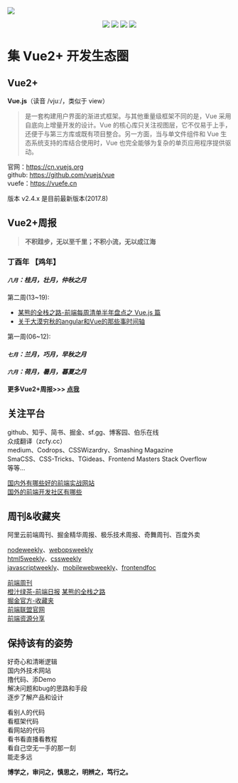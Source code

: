 
![](https://github.com/bluezhan/vue2/raw/master/blog/logo.png)

<p align="center">
  <img src="https://img.shields.io/badge/language-HTML--CSS--JavaScript-green.svg">
  <img src="https://img.shields.io/badge/vue-2+-orange.svg">
  <img src="https://img.shields.io/badge/license-MIT-ccc.svg">
  <img src="https://img.shields.io/badge/vuefe-better-ff69b4.svg">
</p>

# 集 Vue2+ 开发生态圈 

## Vue2+

**Vue.js**（读音 /vjuː/，类似于 view）

> 是一套构建用户界面的渐进式框架。与其他重量级框架不同的是，Vue 采用自底向上增量开发的设计。Vue 的核心库只关注视图层，它不仅易于上手，还便于与第三方库或既有项目整合。另一方面，当与单文件组件和 Vue 生态系统支持的库结合使用时，Vue 也完全能够为复杂的单页应用程序提供驱动。

官网：https://cn.vuejs.org  
github: https://github.com/vuejs/vue   
vuefe：https://vuefe.cn    

版本 v2.4.x 是目前最新版本(2017.8)  

## Vue2+周报

> **不积跬步，无以至千里；不积小流，无以成江海**

### 丁酉年 【鸡年】

#### *`八月`：桂月，壮月，仲秋之月*  

第二周(13~19):    

* [某熊的全栈之路-前端每周清单半年盘点之 Vue.js 篇](https://zhuanlan.zhihu.com/p/28528640)
* [关于大漠穷秋的angular和Vue的那些事时间轴]()

第一周(06~12): 



#### *`七月`：兰月，巧月，早秋之月*  



#### *`六月`：荷月，暑月，暮夏之月*  



__更多Vue2+周报>>> [点我](http://bluezhan.me/Vue2.0/#/weekly)__  

## 关注平台

github、知乎、简书、掘金、sf.gg、博客园、伯乐在线   
众成翻译（zcfy.cc）  
medium、Codrops、CSSWizardry、Smashing Magazine   
SmaCSS、CSS-Tricks、TGideas、Frontend Masters 
Stack Overflow  
等等...  

[国内外有哪些好的前端实战网站](https://www.zhihu.com/question/21034316)  
[国外的前端开发社区有哪些](https://segmentfault.com/q/1010000002899648)

## 周刊&收藏夹
 
阿里云前端周刊、掘金精华周报、极乐技术周报、奇舞周刊、百度外卖     

[nodeweekly](nodeweekly.com)、[webopsweekly](webopsweekly.com)    
[html5weekly](html5weekly.com)、[cssweekly](cssweekly.com)    
[javascriptweekly](javascriptweekly.com)、[mobilewebweekly](mobilewebweekly.com)、[frontendfoc](frontendfoc.us)  

[前端周刊](https://zhuanlan.zhihu.com/feweekly)  
[橙汁绿茶-前端日报](https://segmentfault.com/blog/timlee) 
[某熊的全栈之路](https://zhuanlan.zhihu.com/wxyyxc1992)  
[掘金官方-收藏夹](http://www.jianshu.com/u/5fc9b6410f4f)  
[前端联盟官网](http://jsfront.org/month/2017/201704.html)  
[前端资源分享](https://segmentfault.com/blog/tobyshare)

## 保持该有的姿势

好奇心和清晰逻辑  
国内外技术网站  
撸代码、添Demo  
解决问题和bug的思路和手段  
逐步了解产品和设计  
  
看别人的代码  
看框架代码  
看网站的代码  
看书看直播看教程  
看自己空无一手的那一刻  
能走多远  

**博学之，审问之，慎思之，明辨之，笃行之。**
